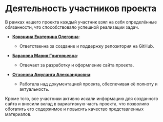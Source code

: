# Деятельность участников проекта

В рамках нашего проекта каждый участник взял на себя определённые обязанности, что способствовало успешной реализации задач. 

- **[Коконина Екатерина Олеговна](https://github.com/Ekaterinakokonina200)**: 
  - Ответственна за создание и поддержку репозитория на GitHub.
  
- **[Баранова Мария Григорьевна](https://github.com/Mariya7288)**: 
  - Отвечает за разработку и оформление сайта проекта.
  
- **[Отхонова Амуланга Александровна](https://github.com/sugarkisss)**: 
  - Работала над документацией проекта, обеспечивая её полноту и актуальность.

Кроме того, все участники активно искали информацию для созданного сайта и вносили вклад в вариативную часть проекта, что позволило обогатить его содержимое и повысить качество представленных материалов.
